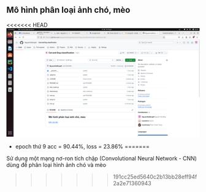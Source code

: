 ## Mô hình phân loại ảnh chó, mèo
<<<<<<< HEAD
<img src='images/Screenshot.png' alt='scrsh'/> 


- epoch thứ 9 acc = 90.44%, loss = 23.86%
=======

<span>Sử dụng một mạng nơ-ron tích chập (Convolutional Neural Network - CNN) dùng để phân loại hình ảnh chó và mèo</span>
>>>>>>> 191cc25ed5640c2b13bb28eff94f2a2e71360943
